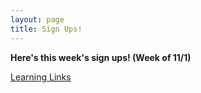 ```yaml
---
layout: page
title: Sign Ups!
---
```



**Here's this week's sign ups! (Week of 11/1)**

[Learning Links](https://www.signupgenius.com/go/30E0B4AA5AD2FA7FE3-learning5)
